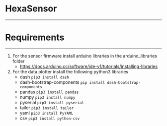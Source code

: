# HexaSensor
-----------------------------------

# Requirements
-----------------------------------

1. For the sensor firmware install arduino libraries in the arduino_libraries folder
   - https://docs.arduino.cc/software/ide-v1/tutorials/installing-libraries
2. For the data plotter install the following python3 libraries
   - dash      ``` pip3 install dash ```
   - dash-bootstrap-components ```pip install dash-bootstrap-components ```
   - pandas    ``` pip3 install pandas ```
   - numpy     ``` pip3 install numpy ```
   - pyserial  ``` pip3 install pyserial ```
   - tailer    ``` pip3 install tailer ```
   - yaml      ``` pip3 install PyYAML ```
   - csv       ``` pip3 install python-csv ```
   
